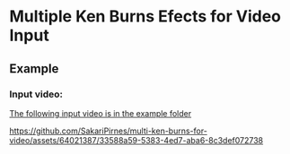 # Multiple Ken Burns Efects for Video Input 

## Example

### Input video:

[The following input video is in the example folder](https://github.com/SakariPirnes/multi-ken-burns-for-video/blob/main/example/in.MOV)



https://github.com/SakariPirnes/multi-ken-burns-for-video/assets/64021387/33588a59-5383-4ed7-aba6-8c3def072738


